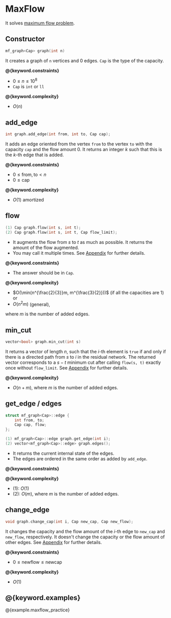 # MaxFlow

It solves [maximum flow problem](https://en.wikipedia.org/wiki/Maximum_flow_problem).

## Constructor

```cpp
mf_graph<Cap> graph(int n)
```

It creates a graph of `n` vertices and $0$ edges. `Cap` is the type of the capacity.

**@{keyword.constraints}**

- $0 \leq n \leq 10^8$
- `Cap` is `int` or `ll`

**@{keyword.complexity}**

- $O(n)$

## add_edge

```cpp
int graph.add_edge(int from, int to, Cap cap);
```

It adds an edge oriented from the vertex `from` to the vertex `to` with the capacity `cap` and the flow amount $0$. It returns an integer $k$ such that this is the $k$-th edge that is added.

**@{keyword.constraints}**

- $0 \leq \mathrm{from}, \mathrm{to} \lt n$
- $0 \leq \mathrm{cap}$

**@{keyword.complexity}**

- $O(1)$ amortized

## flow

```cpp
(1) Cap graph.flow(int s, int t);
(2) Cap graph.flow(int s, int t, Cap flow_limit);
```

- It augments the flow from $s$ to $t$ as much as possible. It returns the amount of the flow augmented.
- You may call it multiple times. See [Appendix](./appendix.html) for further details.

**@{keyword.constraints}**

- The answer should be in `Cap`.

**@{keyword.complexity}**

- $O(\min(n^{\frac{2}{3}}m, m^{\frac{3}{2}}))$ (if all the capacities are $1$) or
- $O(n^2 m)$ (general),

where $m$ is the number of added edges.

## min_cut

```cpp
vector<bool> graph.min_cut(int s)
```

It returns a vector of length $n$, such that the $i$-th element is `true` if and only if there is a directed path from $s$ to $i$ in the residual network.
The returned vector corresponds to a $s-t$ minimum cut after calling `flow(s, t)` exactly once without `flow_limit`. See [Appendix](./appendix.html) for further details.

**@{keyword.complexity}**

- $O(n + m)$, where $m$ is the number of added edges.

## get_edge / edges

```cpp
struct mf_graph<Cap>::edge {
    int from, to;
    Cap cap, flow;
};

(1) mf_graph<Cap>::edge graph.get_edge(int i);
(2) vector<mf_graph<Cap>::edge> graph.edges();
```

- It returns the current internal state of the edges.
- The edges are ordered in the same order as added by `add_edge`.

**@{keyword.constraints}**

**@{keyword.complexity}**

- (1): $O(1)$
- (2): $O(m)$, where $m$ is the number of added edges.

## change_edge

```cpp
void graph.change_cap(int i, Cap new_cap, Cap new_flow);
```

It changes the capacity and the flow amount of the $i$-th edge to `new_cap` and `new_flow`, respectively. It doesn't change the capacity or the flow amount of other edges. See [Appendix](./appendix.html) for further details.

**@{keyword.constraints}**

- $0 \leq \mathrm{newflow} \leq \mathrm{newcap}$

**@{keyword.complexity}**

- $O(1)$

## @{keyword.examples}

@{example.maxflow_practice}
